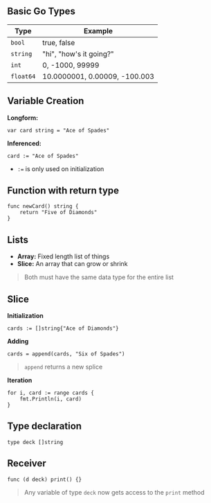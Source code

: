 ## Basic Go Types
| Type | Example |
|------|---------|
| `bool` | true, false |
| `string` | "hi", "how's it going?" |
| `int` | 0, -1000, 99999 |
| `float64` | 10.0000001, 0.00009, -100.003 |

## Variable Creation
**Longform:**
```
var card string = "Ace of Spades"
```
**Inferenced:**
```
card := "Ace of Spades"
```
- `:=` is only used on initialization

## Function with return type
```
func newCard() string {
    return "Five of Diamonds"
}
```

## Lists
- **Array:** Fixed length list of things
- **Slice:** An array that can grow or shrink 
> Both must have the same data type for the entire list
## Slice
**Initialization**
```
cards := []string{"Ace of Diamonds"}
```
**Adding**
```
cards = append(cards, "Six of Spades")
```
> `append` returns a new splice

**Iteration**
```
for i, card := range cards {
    fmt.Println(i, card)
}
```

## Type declaration
```
type deck []string
```

## Receiver
```
func (d deck) print() {}
```
> Any variable of type `deck` now gets access to the `print` method